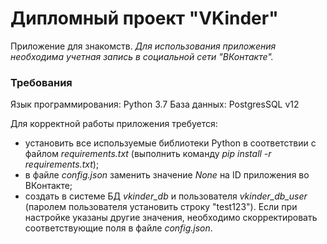# Дипломный проект "VKinder"

Приложение для знакомств. 
*Для использования приложения необходима учетная запись в социальной сети "ВКонтакте".*


### Требования

Язык программирования: Python 3.7
База данных: PostgresSQL v12

Для корректной работы приложения требуется:
* установить все используемые библиотеки Python в соответствии с файлом *requirements.txt* (выполнить команду *pip install -r requirements.txt*);
* в файле *config.json* заменить значение *None* на ID приложения во ВКонтакте;
* создать в системе БД *vkinder_db* и пользователя *vkinder_db_user* (паролем пользователя установить строку "test123"). Если при настройке указаны другие значения, необходимо скорректировать соответствующие поля в файле *config.json*. 
